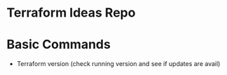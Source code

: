 # Terraform Ideas Repo

# Basic Commands
- Terraform version (check running version and see if updates are avail)
